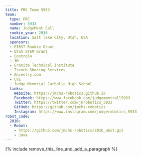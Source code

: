 ```yaml
---
title: FRC Team 5933
team:
  type: FRC
  number: 5933
  name: JudgeMent Call
  rookie_year: 2016
  location: Salt lake City, Utah, USA
  sponsors:
  - FIRST Rookie Grant
  - Utah STEM Grant
  - Control4
  - 3M
  - Granite Technical Institute
  - Trench Shoring Services
  - Ancestry.com
  - CVE
  - Judge Memorial Catholic High School
  links:
    Website: https://jmchs-robotics.github.io
    Facebook: https://www.facebook.com/judgementcall5933
    Twitter: https://twitter.com/jmrobotics_5933
    GitHub: https://github.com/jmchs-robotics
    Instagram: https://www.instagram.com/judgerobotics_5933
robot_code:
  2016:
  - Robot:
    - https://github.com/jmchs-robotics/2016_ubot.git
    - Java
---
```


{% include remove_this_line_and_add_a_paragraph %}